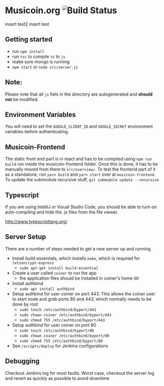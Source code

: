# Musicoin.org ![Build Status](https://circleci.com/gh/Varunram/musicoin.org.svg?style=shield&circle-token=0fcff59380b4901125cf66e4d37a8a05c03649b1)

insert test2
insert test
## Getting started

 * run `npm install`
 * run `tsc` to compile `ts` to `js`
 * make sure mongo is running
 * `npm start` or `node src/server.js`

## Note:
Please note that all `js` fiels in the directory are autogenerated and **should not** be modified.

## Environment Variables

You will need to set the `GOOGLE_CLIENT_ID` and `GOOGLE_SECRET` environment
variables before authenticating.   

## Musicoin-Frontend

The static front end part is in react and has to be compiled using `npm run build` run inside the musicoin-frontend folder. Once this is done, it has to be manually moved from there to `src/overview/`. To test the frontend part of it as a standalone, run `yarn build` and `yarn start` over at `musicoin-frontend`. To update the submodule recursive stuff, `git submodule update --recursive`

## Typescript

If you are using IntelliJ or Visual Studio Code, you should be
able to turn on auto-compiling and hide the .js files from the
file viewer.  

http://www.typescriptlang.org/

## Server Setup
There are a number of steps needed to get a new server up and running.  

- Install build essentials, which installs `make`, which is required for `letsencrypt-express`
  - `sudo apt-get install build-essential`
- Create a user called `coiner` to run the app
  - the application files should be installed in coiner's home dir
- Install authbind
  - `sudo apt install authbind`
- Setup authbind for user coiner on port 443.  This allows the coiner user to start node and grab ports 80 and 443, which normally needs to be done by root
  - `sudo touch /etc/authbind/byport/443`
  - `sudo chown coiner /etc/authbind/byport/443`
  - `sudo chmod 755 /etc/authbind/byport/443`
- Setup authbind for user coiner on port 80  
  - `sudo touch /etc/authbind/byport/80`
  - `sudo chown coiner /etc/authbind/byport/80`
  - `sudo chmod 755 /etc/authbind/byport/80`
- See `/scripts/deploy` for Jenkins configurations

## Debugging
Checkout Jenkins log for most faults. Worst case, checkout the server log and revert as quickly as possible to avoid downtime
